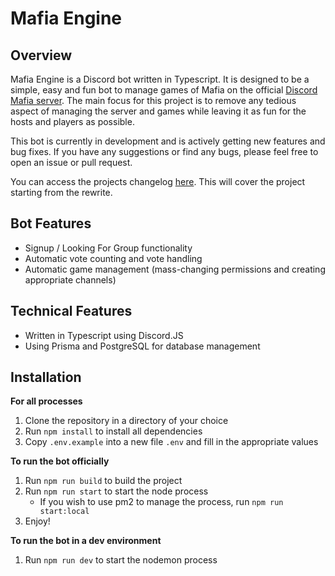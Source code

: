 # Mafia Engine

## Overview

Mafia Engine is a Discord bot written in Typescript. It is designed to be a simple, easy and fun bot to manage games of Mafia on the official [Discord Mafia server](https://discord.gg/social-deduction). The main focus for this project is to remove any tedious aspect of managing the server and games while leaving it as fun for the hosts and players as possible.

This bot is currently in development and is actively getting new features and bug fixes. If you have any suggestions or find any bugs, please feel free to open an issue or pull request.

You can access the projects changelog [here](CHANGELOG.md). This will cover the project starting from the rewrite.

## Bot Features

-   Signup / Looking For Group functionality
-   Automatic vote counting and vote handling
-   Automatic game management (mass-changing permissions and creating appropriate channels)

## Technical Features

-   Written in Typescript using Discord.JS
-   Using Prisma and PostgreSQL for database management

## Installation

**For all processes**

1. Clone the repository in a directory of your choice
2. Run `npm install` to install all dependencies
3. Copy `.env.example` into a new file `.env` and fill in the appropriate values

**To run the bot officially**

1. Run `npm run build` to build the project
2. Run `npm run start` to start the node process
    - If you wish to use pm2 to manage the process, run `npm run start:local`
3. Enjoy!

**To run the bot in a dev environment**

1. Run `npm run dev` to start the nodemon process
